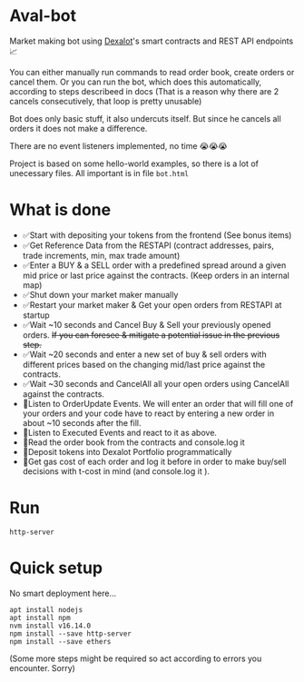 # Aval-bot
Market making bot using [Dexalot](https://dexalot.com/)'s smart contracts and REST API endpoints 📈

You can either manually run commands to read order book, create orders or cancel them.
Or you can run the bot, which does this automatically, according to steps describeed in docs
(That is a reason why there are 2 cancels consecutively, that loop is pretty unusable)

Bot does only basic stuff, it also undercuts itself. But since he cancels all orders it does not make a difference.

There are no event listeners implemented, no time 😭😭😭

Project is based on some hello-world examples, so there is a lot of unecessary files.
All important is in file `bot.html`

# What is done
- ✅Start with depositing your tokens from the frontend (See bonus items)
- ✅Get Reference Data from the RESTAPI (contract addresses, pairs, trade increments, min, max trade amount)
- ✅Enter a BUY & a SELL order with a predefined spread around a given mid price or last price against the contracts. (Keep orders in an internal map)
- ✅Shut down your market maker manually
- ✅Restart your market maker &  Get your open orders from RESTAPI at startup
- ✅Wait ~10 seconds and Cancel Buy & Sell your previously opened orders. ~~If you can foresee & mitigate a potential issue in the previous step.~~
- ✅Wait ~20 seconds and enter a new set of buy & sell orders  with different prices based on the changing mid/last price  against the contracts.
- ✅Wait ~30 seconds and CancelAll all your open orders using CancelAll against the contracts.
- 🚫Listen to OrderUpdate Events. We will enter an order that will fill one of your orders and your code have to react by entering a new order in about ~10 seconds after the fill. 
- 🚫Listen to Executed Events and react to it as above.
- 🚫Read the order book from the contracts and console.log it
- 🚫Deposit tokens into Dexalot Portfolio programmatically
- 🚫Get gas cost of each order and log it before in order to make buy/sell decisions with t-cost in mind (and console.log it ).

# Run
```
http-server
```

# Quick setup 
No smart deployment here...
```
apt install nodejs
apt install npm
nvm install v16.14.0
npm install --save http-server
npm install --save ethers
```
(Some more steps might be required so act according to errors you encounter. Sorry)